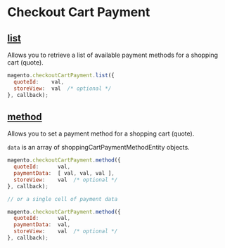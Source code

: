 # Checkout Cart Payment

## [list](http://www.magentocommerce.com/api/soap/checkout/cartPayment/cart_payment.list.html)

Allows you to retrieve a list of available payment methods for a shopping cart (quote).

```js
magento.checkoutCartPayment.list({
  quoteId:    val,
  storeView:  val  /* optional */
}, callback);
```

## [method](http://www.magentocommerce.com/api/soap/checkout/cartPayment/cart_payment.method.html)

Allows you to set a payment method for a shopping cart (quote).

`data` is an array of shoppingCartPaymentMethodEntity objects.

```js
magento.checkoutCartPayment.method({
  quoteId:      val,
  paymentData:  [ val, val, val ],
  storeView:    val  /* optional */
}, callback);

// or a single cell of payment data

magento.checkoutCartPayment.method({
  quoteId:      val,
  paymentData:  val,
  storeView:    val  /* optional */
}, callback);
```